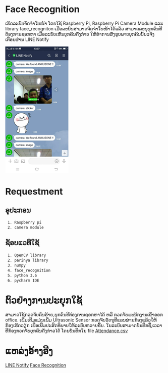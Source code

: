 # Face Recognition
 ເຮັດລະບົບຈົດຈໍາໃບໜ້າ ໂດຍໃຊ້ Raspberry Pi, Raspberry Pi Camera Module ແລະ library face_recogniton ເມືອລະບົບສາມາດຈົດຈໍາໃບໜ້າໄດ້ແລ້ວ ສາມາດລະບຸບຸກຄົນທີຕ້ອງການຊອກຫາ ເມືອລະບົບເຫັນບຸກຄົນດັ່ງກ່າວ ໃຫ້ທໍາການສົ່ງຮູບພາບບຸກຄົນນັ້ນແຈ້ງເຕືອນຜ່ານ LINE Notify
 
<img src="https://github.com/anousoneFS/face_Recognition/raw/master/anousone.jpeg" alt="LINE Notify" width="200" height="400">

# Requestment
## ອຸປະກອນ
     1. Raspberry pi
     2. camera module
## ຊັອບແວທີໃຊ້
     1. OpenCV library
     2. parinya library
     3. numpy
     4. face_recognition
     5. python 3.6
     6. pycharm IDE 
 
 # ຕົວຢ່າງການປະຍຸກໃຊ້
   ສາມາດໃຊ້ກວດຈັບຄົນຮ້າຍ,ບຸກຄົນທີຕ້ອງການຊອກຫາໄດ້ ຫລື ກວດຈັບພະນັກງານເຂົ້າອອກ office. ເພີ່ມເຕີມແມ່ນເພີ່ມ Ultrasonic Sensor ກວດຈັບວັດຖຸທີແລນຜ່ານກ້ອງແລ້ວໃຫ້ກ້ອງເຮັດວຽກ ເພື່ອເພີ່ມປະສິດທິພາບໃຫ້ລະບົບຫລາຍຂຶ້ນ.
   ໃນລະບົບສາມາດບັນທຶກຊື່,ເວລາ ທີກ້ອງກວດຈັບບຸກຄົນດັ່ງກ່າວໄດ້ ໂດຍບັນທຶກໃນ file [Attendance.csv](https://github.com/anousoneFS/face_Recognition/blob/master/Attendance.csv)
 
 # ແຫລ່ງອ້າງອີງ
 [LINE Notify](https://youtu.be/rwkvgtXgCZs)
 [Face Recognition]( https://youtu.be/sz25xxF_AVE)
 
   
     
     
